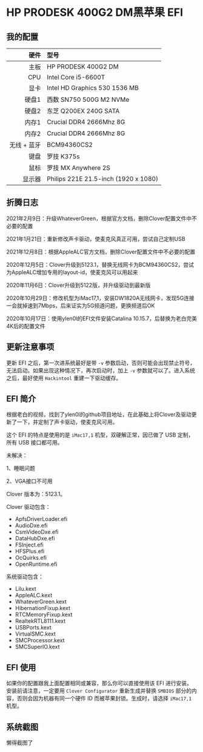 # HP PRODESK 400G2 DM黑苹果 EFI

## 我的配置

|         硬件       |                   型号                  |
|-------------------:|:----------------------------------------|
|               主板 | HP PRODESK 400G2 DM                       |
|                CPU | Intel Core i5-6600T                  |
|               显卡 | Intel HD Graphics 530 1536 MB   |
|              硬盘1 | 西数 SN750 500G M2 NVMe        |
|              硬盘2 | 东芝 Q200EX 240G SATA     |
|               内存1 | Crucial DDR4 2666Mhz 8G |
|               内存2 | Crucial DDR4 2666Mhz 8G |
|        无线 + 蓝牙 | BCM94360CS2 |
|               键盘 | 罗技 K375s                          |
|               鼠标 | 罗技 MX Anywhere 2S                  |
|            显示器 | Philips 221E 21.5-inch (1920 x 1080) |


## 折腾日志

2021年2月9日：升级WhateverGreen，根据官方文档，删除Clover配置文件中不必要的配置

2021年1月21日：重新修改声卡驱动，使麦克风真正可用，尝试自己定制USB

2021年12月8日：根据AppleALC官方文档，删除Clover配置文件中不必要的配置

2020年12月5日：Clover升级到5123.1，替换无线网卡为BCM94360CS2，尝试为AppleALC增加专用的layout-id，使麦克风可以用起来

2020年11月6日：Clover升级到5122版，并升级驱动到最新版

2020年10月29日：修改机型为iMac17,1，安装DW1820A无线网卡，发现5G连接一会就掉速到7Mbps，后来证实为5G频道问题，更换频道后OK

2020年10月17日：使用ylen0l的EFI文件安装Catalina 10.15.7，后替换为老白完美4K后的配置文件

## 更新注意事项

更新 EFI 之后，第一次进系统最好是带 `-v` 参数启动，否则可能会出现禁止符号，无法启动。如果出现这种情况下，再次启动时，加上 `-v` 参数就可以了。进入系统之后，最好使用 `Hackintool` 重建一下驱动缓存。


## EFI 简介

根据老白的视频，找到了ylen0l的github项目地址，在此基础上将Clover及驱动更新了一下，并定制了声卡驱动，使麦克风可用。


这个 EFI 的特点是使用的是 `iMac17,1` 机型，双硬解正常，因已做了 USB 定制，所有 USB 接口都可用。

未解决：

1、睡眠问题

2、VGA接口不可用



Clover 版本为：5123.1。

Clover 驱动包含：

* ApfsDriverLoader.efi
* AudioDxe.efi
* CsmVideoDxe.efi
* DataHubDxe.efi
* FSInject.efi
* HFSPlus.efi
* OcQuirks.efi
* OpenRuntime.efi

系统驱动包含：

* Lilu.kext
* AppleALC.kext
* WhateverGreen.kext
* HibernationFixup.kext
* RTCMemoryFixup.kext
* RealtekRTL8111.kext
* USBPorts.kext
* VirtualSMC.kext
* SMCProcessor.kext
* SMCSuperIO.kext
## EFI 使用

如果你的配置跟我上面配置相同或兼容，那么你可以直接使用该 EFI 进行安装。安装前请注意，一定要用 `Clover Configurator` 重新生成并替换 `SMBIOS` 部分的内容，否则会因为机器有同一个硬件 ID 而被苹果封锁。生成时，请选择 `iMac17,1` 机型。


## 系统截图
懒得截图了
